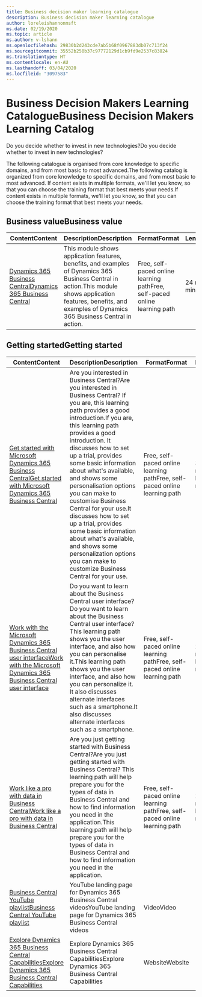 ```yaml
---
title: Business decision maker learning catalogue
description: Business decision maker learning catalogue
author: loreleishannonmsft
ms.date: 02/19/2020
ms.topic: article
ms.author: v-lshann
ms.openlocfilehash: 29830b2d243cde7ab5b68f0967883db07c713f24
ms.sourcegitcommit: 35552b250b37c97772129d1cb9fd9e2537c83824
ms.translationtype: HT
ms.contentlocale: en-AU
ms.lasthandoff: 03/04/2020
ms.locfileid: "3097583"
---
```

# <a name="business-decision-makers-learning-catalog"></a><span data-ttu-id="1d537-103">Business Decision Makers Learning Catalogue</span><span class="sxs-lookup"><span data-stu-id="1d537-103">Business Decision Makers Learning Catalog</span></span>

<span data-ttu-id="1d537-104">Do you decide whether to invest in new technologies?</span><span class="sxs-lookup"><span data-stu-id="1d537-104">Do you decide whether to invest in new technologies?</span></span>

<span data-ttu-id="1d537-105">The following catalogue is organised from core knowledge to specific domains, and from most basic to most advanced.</span><span class="sxs-lookup"><span data-stu-id="1d537-105">The following catalog is organized from core knowledge to specific domains, and from most basic to most advanced.</span></span> <span data-ttu-id="1d537-106">If content exists in multiple formats, we'll let you know, so that you can choose the training format that best meets your needs.</span><span class="sxs-lookup"><span data-stu-id="1d537-106">If content exists in multiple formats, we'll let you know, so that you can choose the training format that best meets your needs.</span></span>  

## <span data-ttu-id="1d537-107">Business value<a name="busvalue"></a></span><span class="sxs-lookup"><span data-stu-id="1d537-107">Business value<a name="busvalue"></a></span></span>

| <span data-ttu-id="1d537-108">Content</span><span class="sxs-lookup"><span data-stu-id="1d537-108">Content</span></span>                                                                 | <span data-ttu-id="1d537-109">Description</span><span class="sxs-lookup"><span data-stu-id="1d537-109">Description</span></span>                                                                                                | <span data-ttu-id="1d537-110">Format</span><span class="sxs-lookup"><span data-stu-id="1d537-110">Format</span></span>                                | <span data-ttu-id="1d537-111">Length</span><span class="sxs-lookup"><span data-stu-id="1d537-111">Length</span></span>     |
|----------------------------------------------------------------------------------------------------------------|------------------------------------------------------------------------------------------------------------|---------------------------------------|------------|
| [<span data-ttu-id="1d537-112">Dynamics 365 Business Central</span><span class="sxs-lookup"><span data-stu-id="1d537-112">Dynamics 365 Business Central</span></span>](https://docs.microsoft.com/learn/modules/dynamics-365-business-central/) | <span data-ttu-id="1d537-113">This module shows application features, benefits, and examples of Dynamics 365 Business Central in action.</span><span class="sxs-lookup"><span data-stu-id="1d537-113">This module shows application features, benefits, and examples of Dynamics 365 Business Central in action.</span></span> | <span data-ttu-id="1d537-114">Free, self-paced online learning path</span><span class="sxs-lookup"><span data-stu-id="1d537-114">Free, self-paced online learning path</span></span> | <span data-ttu-id="1d537-115">24 minutes</span><span class="sxs-lookup"><span data-stu-id="1d537-115">24 minutes</span></span> |

## <span data-ttu-id="1d537-116">Getting started<a name="get-started"></a></span><span class="sxs-lookup"><span data-stu-id="1d537-116">Getting started<a name="get-started"></a></span></span>

| <span data-ttu-id="1d537-117">Content</span><span class="sxs-lookup"><span data-stu-id="1d537-117">Content</span></span>                                                                                                                             | <span data-ttu-id="1d537-118">Description</span><span class="sxs-lookup"><span data-stu-id="1d537-118">Description</span></span>                                                                                                                                                                                                                                                                                      | <span data-ttu-id="1d537-119">Format</span><span class="sxs-lookup"><span data-stu-id="1d537-119">Format</span></span>                                | <span data-ttu-id="1d537-120">Length</span><span class="sxs-lookup"><span data-stu-id="1d537-120">Length</span></span>             |
|------------------------------------------------------------------------------------------------------------------------------------------------------------------------------|--------------------------------------------------------------------------------------------------------------------------------------------------------------------------------------------------------------------------------------------------------------------------------------------------|---------------------------------------|--------------------|
| [<span data-ttu-id="1d537-121">Get started with Microsoft Dynamics 365 Business Central</span><span class="sxs-lookup"><span data-stu-id="1d537-121">Get started with Microsoft Dynamics 365 Business Central</span></span>](https://docs.microsoft.com/learn/paths/get-started-dynamics-365-business-central/)                          | <span data-ttu-id="1d537-122">Are you interested in Business Central?</span><span class="sxs-lookup"><span data-stu-id="1d537-122">Are you interested in Business Central?</span></span> <span data-ttu-id="1d537-123">If you are, this learning path provides a good introduction.</span><span class="sxs-lookup"><span data-stu-id="1d537-123">If you are, this learning path provides a good introduction.</span></span> <span data-ttu-id="1d537-124">It discusses how to set up a trial, provides some basic information about what's available, and shows some personalisation options you can make to customise Business Central for your use.</span><span class="sxs-lookup"><span data-stu-id="1d537-124">It discusses how to set up a trial, provides some basic information about what's available, and shows some personalization options you can make to customize Business Central for your use.</span></span> | <span data-ttu-id="1d537-125">Free, self-paced online learning path</span><span class="sxs-lookup"><span data-stu-id="1d537-125">Free, self-paced online learning path</span></span> | <span data-ttu-id="1d537-126">3 hours 4 minutes</span><span class="sxs-lookup"><span data-stu-id="1d537-126">3 hours 4 minutes</span></span>  |
| [<span data-ttu-id="1d537-127">Work with the Microsoft Dynamics 365 Business Central user interface</span><span class="sxs-lookup"><span data-stu-id="1d537-127">Work with the Microsoft Dynamics 365 Business Central user interface</span></span>](https://docs.microsoft.com/learn/paths/work-with-user-interface-dynamics-365-business-central/) | <span data-ttu-id="1d537-128">Do you want to learn about the Business Central user interface?</span><span class="sxs-lookup"><span data-stu-id="1d537-128">Do you want to learn about the Business Central user interface?</span></span> <span data-ttu-id="1d537-129">This learning path shows you the user interface, and also how you can personalise it.</span><span class="sxs-lookup"><span data-stu-id="1d537-129">This learning path shows you the user interface, and also how you can personalize it.</span></span> <span data-ttu-id="1d537-130">It also discusses alternate interfaces such as a smartphone.</span><span class="sxs-lookup"><span data-stu-id="1d537-130">It also discusses alternate interfaces such as a smartphone.</span></span>                                                                               | <span data-ttu-id="1d537-131">Free, self-paced online learning path</span><span class="sxs-lookup"><span data-stu-id="1d537-131">Free, self-paced online learning path</span></span> | <span data-ttu-id="1d537-132">2 hours 27 minutes</span><span class="sxs-lookup"><span data-stu-id="1d537-132">2 hours 27 minutes</span></span> |
| [<span data-ttu-id="1d537-133">Work like a pro with data in Business Central</span><span class="sxs-lookup"><span data-stu-id="1d537-133">Work like a pro with data in Business Central</span></span>](https://docs.microsoft.com/learn/paths/work-pro-data-dynamics-365-business-central)                                    | <span data-ttu-id="1d537-134">Are you just getting started with Business Central?</span><span class="sxs-lookup"><span data-stu-id="1d537-134">Are you just getting started with Business Central?</span></span> <span data-ttu-id="1d537-135">This learning path will help prepare you for the types of data in Business Central and how to find information you need in the application.</span><span class="sxs-lookup"><span data-stu-id="1d537-135">This learning path will help prepare you for the types of data in Business Central and how to find information you need in the application.</span></span>                                                                                                  | <span data-ttu-id="1d537-136">Free, self-paced online learning path</span><span class="sxs-lookup"><span data-stu-id="1d537-136">Free, self-paced online learning path</span></span> | <span data-ttu-id="1d537-137">2 hours 27 minutes</span><span class="sxs-lookup"><span data-stu-id="1d537-137">2 hours 27 minutes</span></span> |
| [<span data-ttu-id="1d537-138">Business Central YouTube playlist</span><span class="sxs-lookup"><span data-stu-id="1d537-138">Business Central YouTube playlist</span></span>](https://www.youtube.com/playlist?list=PLcakwueIHoT-wVFPKUtmxlqcG1kJ0oqq4)                                                                | <span data-ttu-id="1d537-139">YouTube landing page for Dynamics 365 Business Central videos</span><span class="sxs-lookup"><span data-stu-id="1d537-139">YouTube landing page for Dynamics 365 Business Central videos</span></span>                                                                                                                                                                                                                                    | <span data-ttu-id="1d537-140">Video</span><span class="sxs-lookup"><span data-stu-id="1d537-140">Video</span></span>                                 |                    |
| [<span data-ttu-id="1d537-141">Explore Dynamics 365 Business Central Capabilities</span><span class="sxs-lookup"><span data-stu-id="1d537-141">Explore Dynamics 365 Business Central Capabilities</span></span>](https://dynamics.microsoft.com/business-central/capabilities/)                                                    | <span data-ttu-id="1d537-142">Explore Dynamics 365 Business Central Capabilities</span><span class="sxs-lookup"><span data-stu-id="1d537-142">Explore Dynamics 365 Business Central Capabilities</span></span>                                                                                                                                                                                                                                               | <span data-ttu-id="1d537-143">Website</span><span class="sxs-lookup"><span data-stu-id="1d537-143">Website</span></span>                               |                    |
